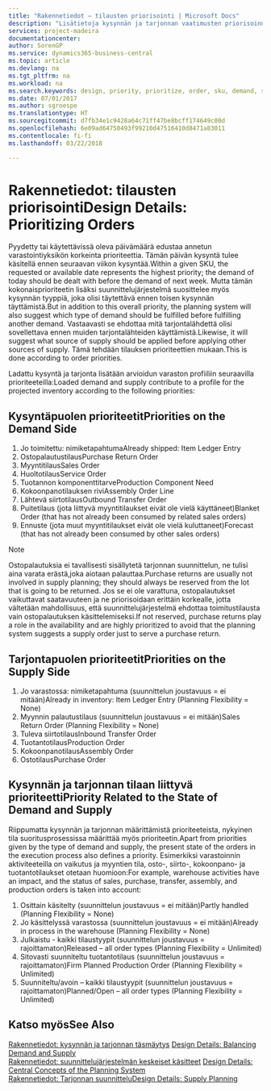 ```yaml
---
title: "Rakennetiedot – tilausten priorisointi | Microsoft Docs"
description: "Lisätietoja kysynnän ja tarjonnan vaatimusten priorisoinnista."
services: project-madeira
documentationcenter: 
author: SorenGP
ms.service: dynamics365-business-central
ms.topic: article
ms.devlang: na
ms.tgt_pltfrm: na
ms.workload: na
ms.search.keywords: design, priority, prioritize, order, sku, demand, supply
ms.date: 07/01/2017
ms.author: sgroespe
ms.translationtype: HT
ms.sourcegitcommit: d7fb34e1c9428a64c71ff47be8bcff174649c00d
ms.openlocfilehash: 6e09ad64750493f99210d47516410d8471a83011
ms.contentlocale: fi-fi
ms.lasthandoff: 03/22/2018

---
```

# <a name="design-details-prioritizing-orders"></a><span data-ttu-id="9523b-103">Rakennetiedot: tilausten priorisointi</span><span class="sxs-lookup"><span data-stu-id="9523b-103">Design Details: Prioritizing Orders</span></span>
<span data-ttu-id="9523b-104">Pyydetty tai käytettävissä oleva päivämäärä edustaa annetun varastointiyksikön korkeinta prioriteettia. Tämän päivän kysyntä tulee käsitellä ennen seuraavan viikon kysyntää.</span><span class="sxs-lookup"><span data-stu-id="9523b-104">Within a given SKU, the requested or available date represents the highest priority; the demand of today should be dealt with before the demand of next week.</span></span> <span data-ttu-id="9523b-105">Mutta tämän kokonaisprioriteetin lisäksi suunnittelujärjestelmä suosittelee myös kysynnän tyyppiä, joka olisi täytettävä ennen toisen kysynnän täyttämistä.</span><span class="sxs-lookup"><span data-stu-id="9523b-105">But in addition to this overall priority, the planning system will also suggest which type of demand should be fulfilled before fulfilling another demand.</span></span> <span data-ttu-id="9523b-106">Vastaavasti se ehdottaa mitä tarjontalähdettä olisi sovellettava ennen muiden tarjontalähteiden käyttämistä.</span><span class="sxs-lookup"><span data-stu-id="9523b-106">Likewise, it will suggest what source of supply should be applied before applying other sources of supply.</span></span> <span data-ttu-id="9523b-107">Tämä tehdään tilauksen prioriteettien mukaan.</span><span class="sxs-lookup"><span data-stu-id="9523b-107">This is done according to order priorities.</span></span>  
  
<span data-ttu-id="9523b-108">Ladattu kysyntä ja tarjonta lisätään arvioidun varaston profiiliin seuraavilla prioriteeteilla:</span><span class="sxs-lookup"><span data-stu-id="9523b-108">Loaded demand and supply contribute to a profile for the projected inventory according to the following priorities:</span></span>  
  
## <a name="priorities-on-the-demand-side"></a><span data-ttu-id="9523b-109">Kysyntäpuolen prioriteetit</span><span class="sxs-lookup"><span data-stu-id="9523b-109">Priorities on the Demand Side</span></span>  
1. <span data-ttu-id="9523b-110">Jo toimitettu: nimiketapahtuma</span><span class="sxs-lookup"><span data-stu-id="9523b-110">Already shipped: Item Ledger Entry</span></span>  
2. <span data-ttu-id="9523b-111">Ostopalautustilaus</span><span class="sxs-lookup"><span data-stu-id="9523b-111">Purchase Return Order</span></span>  
3. <span data-ttu-id="9523b-112">Myyntitilaus</span><span class="sxs-lookup"><span data-stu-id="9523b-112">Sales Order</span></span>  
4. <span data-ttu-id="9523b-113">Huoltotilaus</span><span class="sxs-lookup"><span data-stu-id="9523b-113">Service Order</span></span>  
5. <span data-ttu-id="9523b-114">Tuotannon komponenttitarve</span><span class="sxs-lookup"><span data-stu-id="9523b-114">Production Component Need</span></span>  
6. <span data-ttu-id="9523b-115">Kokoonpanotilauksen rivi</span><span class="sxs-lookup"><span data-stu-id="9523b-115">Assembly Order Line</span></span>  
7. <span data-ttu-id="9523b-116">Lähtevä siirtotilaus</span><span class="sxs-lookup"><span data-stu-id="9523b-116">Outbound Transfer Order</span></span>  
8. <span data-ttu-id="9523b-117">Puitetilaus (jota liittyvä myyntitilaukset eivät ole vielä käyttäneet)</span><span class="sxs-lookup"><span data-stu-id="9523b-117">Blanket Order (that has not already been consumed by related sales orders)</span></span>  
9. <span data-ttu-id="9523b-118">Ennuste (jota muut myyntitilaukset eivät ole vielä kuluttaneet)</span><span class="sxs-lookup"><span data-stu-id="9523b-118">Forecast (that has not already been consumed by other sales orders)</span></span>  
  
> [!NOTE]  
>  <span data-ttu-id="9523b-119">Ostopalautuksia ei tavallisesti sisällytetä tarjonnan suunnittelun, ne tulisi aina varata erästä,joka aiotaan palauttaa.</span><span class="sxs-lookup"><span data-stu-id="9523b-119">Purchase returns are usually not involved in supply planning; they should always be reserved from the lot that is going to be returned.</span></span> <span data-ttu-id="9523b-120">Jos se ei ole varattuna, ostopalautukset vaikuttavat saatavuuteen ja ne priorisoidaan erittäin korkealle, jotta vältetään mahdollisuus, että suunnittelujärjestelmä ehdottaa toimitustilausta vain ostopalautuksen käsittelemiseksi.</span><span class="sxs-lookup"><span data-stu-id="9523b-120">If not reserved, purchase returns play a role in the availability and are highly prioritized to avoid that the planning system suggests a supply order just to serve a purchase return.</span></span>  
  
## <a name="priorities-on-the-supply-side"></a><span data-ttu-id="9523b-121">Tarjontapuolen prioriteetit</span><span class="sxs-lookup"><span data-stu-id="9523b-121">Priorities on the Supply Side</span></span>  
1. <span data-ttu-id="9523b-122">Jo varastossa: nimiketapahtuma (suunnittelun joustavuus = ei mitään)</span><span class="sxs-lookup"><span data-stu-id="9523b-122">Already in inventory: Item Ledger Entry (Planning Flexibility = None)</span></span>  
2. <span data-ttu-id="9523b-123">Myynnin palautustilaus (suunnittelun joustavuus = ei mitään)</span><span class="sxs-lookup"><span data-stu-id="9523b-123">Sales Return Order (Planning Flexibility = None)</span></span>  
3. <span data-ttu-id="9523b-124">Tuleva siirtotilaus</span><span class="sxs-lookup"><span data-stu-id="9523b-124">Inbound Transfer Order</span></span>  
4. <span data-ttu-id="9523b-125">Tuotantotilaus</span><span class="sxs-lookup"><span data-stu-id="9523b-125">Production Order</span></span>  
5. <span data-ttu-id="9523b-126">Kokoonpanotilaus</span><span class="sxs-lookup"><span data-stu-id="9523b-126">Assembly Order</span></span>  
6. <span data-ttu-id="9523b-127">Ostotilaus</span><span class="sxs-lookup"><span data-stu-id="9523b-127">Purchase Order</span></span>  
  
## <a name="priority-related-to-the-state-of-demand-and-supply"></a><span data-ttu-id="9523b-128">Kysynnän ja tarjonnan tilaan liittyvä prioriteetti</span><span class="sxs-lookup"><span data-stu-id="9523b-128">Priority Related to the State of Demand and Supply</span></span>  
<span data-ttu-id="9523b-129">Riippumatta kysynnän ja tarjonnan määrittämistä prioriteeteista, nykyinen tila suoritusprosessissa määrittää myös prioriteetin.</span><span class="sxs-lookup"><span data-stu-id="9523b-129">Apart from priorities given by the type of demand and supply, the present state of the orders in the execution process also defines a priority.</span></span> <span data-ttu-id="9523b-130">Esimerkiksi varastoinnin aktiviteeteilla on vaikutus ja myyntien tila, osto-, siirto-, kokoonpano- ja tuotantotilaukset otetaan huomioon:</span><span class="sxs-lookup"><span data-stu-id="9523b-130">For example, warehouse activities have an impact, and the status of sales, purchase, transfer, assembly, and production orders is taken into account:</span></span>  
  
1. <span data-ttu-id="9523b-131">Osittain käsitelty (suunnittelun joustavuus = ei mitään)</span><span class="sxs-lookup"><span data-stu-id="9523b-131">Partly handled (Planning Flexibility = None)</span></span>  
2. <span data-ttu-id="9523b-132">Jo käsittelyssä varastossa (suunnittelun joustavuus = ei mitään)</span><span class="sxs-lookup"><span data-stu-id="9523b-132">Already in process in the warehouse (Planning Flexibility = None)</span></span>  
3. <span data-ttu-id="9523b-133">Julkaistu - kaikki tilaustyypit (suunnittelun joustavuus = rajoittamaton)</span><span class="sxs-lookup"><span data-stu-id="9523b-133">Released – all order types (Planning Flexibility = Unlimited)</span></span>  
4. <span data-ttu-id="9523b-134">Sitovasti suunniteltu tuotantotilaus (suunnittelun joustavuus = rajoittamaton)</span><span class="sxs-lookup"><span data-stu-id="9523b-134">Firm Planned Production Order (Planning Flexibility = Unlimited)</span></span>  
5. <span data-ttu-id="9523b-135">Suunniteltu/avoin – kaikki tilaustyypit (suunnittelun joustavuus = rajoittamaton)</span><span class="sxs-lookup"><span data-stu-id="9523b-135">Planned/Open – all order types (Planning Flexibility = Unlimited)</span></span>  
  
## <a name="see-also"></a><span data-ttu-id="9523b-136">Katso myös</span><span class="sxs-lookup"><span data-stu-id="9523b-136">See Also</span></span>  
<span data-ttu-id="9523b-137">[Rakennetiedot: kysynnän ja tarjonnan täsmäytys](design-details-balancing-demand-and-supply.md) </span><span class="sxs-lookup"><span data-stu-id="9523b-137">[Design Details: Balancing Demand and Supply](design-details-balancing-demand-and-supply.md) </span></span>  
<span data-ttu-id="9523b-138">[Rakennetiedot: suunnittelujärjestelmän keskeiset käsitteet](design-details-central-concepts-of-the-planning-system.md) </span><span class="sxs-lookup"><span data-stu-id="9523b-138">[Design Details: Central Concepts of the Planning System](design-details-central-concepts-of-the-planning-system.md) </span></span>  
[<span data-ttu-id="9523b-139">Rakennetiedot: Tarjonnan suunnittelu</span><span class="sxs-lookup"><span data-stu-id="9523b-139">Design Details: Supply Planning</span></span>](design-details-supply-planning.md)
